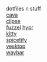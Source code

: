 dotfiles n stuff\
[cava](https://github.com/kx1999/dotfiles/tree/master/.config/cava)\
[clipse](https://github.com/kx1999/dotfiles/tree/master/.config/clipse)\
[fuzzel](https://github.com/kx1999/dotfiles/tree/master/.config/fuzzel)
[hypr](https://github.com/kx1999/dotfiles/tree/master/.config/hypr)\
[kitty](https://github.com/kx1999/dotfiles/tree/master/.config/kitty)\
[spicetify](https://github.com/kx1999/dotfiles/tree/master/.config/spicetify)\
[vesktop](https://github.com/kx1999/dotfiles/tree/master/.config/vesktop)\
[waybar](https://github.com/kx1999/dotfiles/tree/master/.config/waybar)
